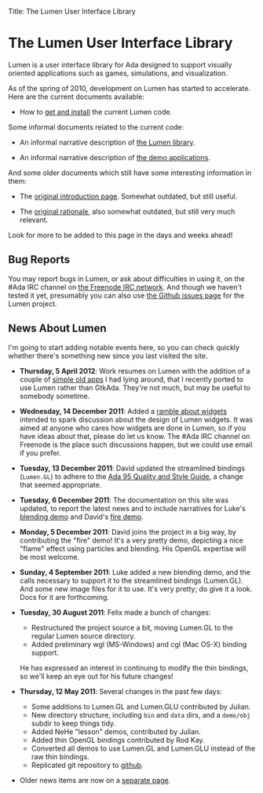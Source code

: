 Title: The Lumen User Interface Library

<h1 class="centered">The Lumen User Interface Library</h1>

Lumen is a user interface library for Ada designed to support visually oriented
applications such as games, simulations, and visualization.

As of the spring of 2010, development on Lumen has started to accelerate.
Here are the current documents available:

* How to [get and install][install] the current Lumen code.

Some informal documents related to the current code:

* An informal narrative description of [the Lumen library][nlumen].

* An informal narrative description of [the demo applications][ndemos].

And some older documents which still have some interesting information in them:

* The [original introduction page][intro].  Somewhat outdated, but still useful.

* The [original rationale][rat], also somewhat outdated, but still very much
  relevant.

Look for more to be added to this page in the days and weeks ahead!

<h2 class="centered">Bug Reports</h2>

You may report bugs in Lumen, or ask about difficulties in using it,
on the \#Ada IRC channel on [the Freenode IRC network][freenode].  And
though we haven't tested it yet, presumably you can also use
[the Github issues page][issues] for the Lumen project.

<h2 class="centered">News About Lumen</h2>

I'm going to start adding notable events here, so you can check quickly
whether there's something new since you last visited the site.

* **Thursday, 5 April 2012**: Work resumes on Lumen with the addition of a
    couple of [simple old apps][stages] I had lying around, that I recently
    ported to use Lumen rather than GtkAda.  They're not much, but may be
    useful to somebody sometime.

* **Wednesday, 14 December 2011**: Added a [ramble about widgets][ramble]
    intended to spark discussion about the design of Lumen widgets.  It was
    aimed at anyone who cares how widgets are done in Lumen, so if you have
    ideas about that, please do let us know.  The #Ada IRC channel on Freenode
    is the place such discussions happen, but we could use email if you
    prefer.

* **Tuesday, 13 December 2011**: David updated the streamlined bindings
    (`Lumen.GL`) to adhere to the [Ada 95 Quality and Style Guide][aqsg], a
    change that seemed appropriate.

* **Tuesday, 6 December 2011**: The documentation on this site was updated, to
    report the latest news and to include narratives for Luke's
    [blending demo][nblend] and David's [fire demo][nfire].

* **Monday, 5 December 2011**: David joins the project in a big way, by
    contributing the "fire" demo!  It's a very pretty demo, depicting a nice
    "flame" effect using particles and blending.  His OpenGL expertise will be
    most welcome.

* **Sunday, 4 September 2011**: Luke added a new blending demo, and the calls
    necessary to support it to the streamlined bindings (Lumen.GL).  And some
    new image files for it to use.  It's very pretty; do give it a look.  Docs
    for it are forthcoming.

* **Tuesday, 30 August 2011**: Felix made a bunch of changes:
    - Restructured the project source a bit, moving Lumen.GL to the regular
      Lumen source directory.
    - Added preliminary wgl (MS-Windows) and cgl (Mac OS-X) binding support.

    He has expressed an interest in continuing to modify the thin bindings, so
    we'll keep an eye out for his future changes!

* **Thursday, 12 May 2011**: Several changes in the past few days:
    - Some additions to Lumen.GL and Lumen.GLU contributed by Julian.
    - New directory structure, including `bin` and `data` dirs, and
      a `demo/obj` subdir to keep things tidy.
    - Added NeHe "lesson" demos, contributed by Julian.
    - Added thin OpenGL bindings contributed by Rod Kay.
    - Converted all demos to use Lumen.GL and Lumen.GLU instead of the
      raw thin bindings.
    - Replicated git repository to [github][].

* Older news items are now on a [separate page][oldnews].

[aqsg]:      http://www.adaic.com/docs/95style/html/cover.html
[freenode]:  http://freenode.net/
[github]:    https://github.com/karakalo/lumen
[install]:   install.html
[intro]:     old-intro.html
[issues]:    https://github.com/karakalo/lumen/issues
[nblend]:    narrative-blending.html
[ndemos]:    narrative-demos.html
[nfire]:     narrative-fire.html
[nlumen]:    narrative-lumen.html
[rat]:       rationale.html
[ramble]:    widgets-1.html
[oldnews]:   old-news.html
[stages]:    narrative-stages.html
